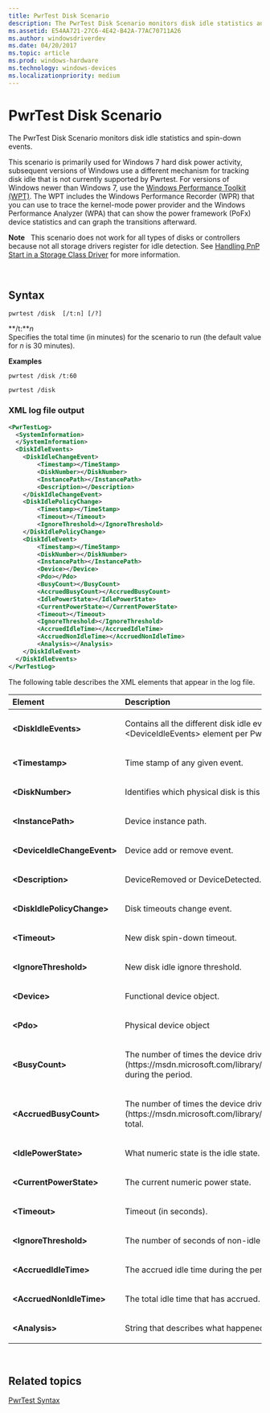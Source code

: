 ```yaml
---
title: PwrTest Disk Scenario
description: The PwrTest Disk Scenario monitors disk idle statistics and spin-down events.
ms.assetid: E54AA721-27C6-4E42-B42A-77AC70711A26
ms.author: windowsdriverdev
ms.date: 04/20/2017
ms.topic: article
ms.prod: windows-hardware
ms.technology: windows-devices
ms.localizationpriority: medium
---
```


# PwrTest Disk Scenario


The PwrTest Disk Scenario monitors disk idle statistics and spin-down events.

This scenario is primarily used for Windows 7 hard disk power activity, subsequent versions of Windows use a different mechanism for tracking disk idle that is not currently supported by Pwrtest. For versions of Windows newer than Windows 7, use the [Windows Performance Toolkit (WPT)](http://go.microsoft.com/fwlink/p/?linkid=294280). The WPT includes the Windows Performance Recorder (WPR) that you can use to trace the kernel-mode power provider and the Windows Performance Analyzer (WPA) that can show the power framework (PoFx) device statistics and can graph the transitions afterward.

**Note**  
This scenario does not work for all types of disks or controllers because not all storage drivers register for idle detection. See [Handling PnP Start in a Storage Class Driver](https://msdn.microsoft.com/library/windows/hardware/ff554995) for more information.

 

## <span id="Syntax"></span><span id="syntax"></span><span id="SYNTAX"></span>Syntax


```
pwrtest /disk  [/t:n] [/?] 
```

<span id="_t_n"></span><span id="_T_N"></span>**/t:***n*  
Specifies the total time (in minutes) for the scenario to run (the default value for *n* is 30 minutes).

**Examples**

```
pwrtest /disk /t:60
```

```
pwrtest /disk
```

### <span id="XML_log_file_output"></span><span id="xml_log_file_output"></span><span id="XML_LOG_FILE_OUTPUT"></span>XML log file output

```XML
<PwrTestLog>
  <SystemInformation>
  </SystemInformation>
  <DiskIdleEvents> 
    <DiskIdleChangeEvent>
        <Timestamp></TimeStamp>
        <DiskNumber></DiskNumber>
        <InstancePath></InstancePath>
        <Description></Description>
    </DiskIdleChangeEvent>
    <DiskIdlePolicyChange>
        <Timestamp></TimeStamp>
        <Timeout></Timeout>
        <IgnoreThreshold></IgnoreThreshold>
    </DiskIdlePolicyChange>
    <DiskIdleEvent>
        <Timestamp></TimeStamp>
        <DiskNumber></DiskNumber>
        <InstancePath></InstancePath>
        <Device></Device>
        <Pdo></Pdo>
        <BusyCount></BusyCount>
        <AccruedBusyCount></AccruedBusyCount>
        <IdlePowerState></IdlePowerState>
        <CurrentPowerState></CurrentPowerState>
        <Timeout></Timeout>
        <IgnoreThreshold></IgnoreThreshold>
        <AccruedIdleTime></AccruedIdleTime>
        <AccruedNonIdleTime></AccruedNonIdleTime>
        <Analysis></Analysis>
    </DiskIdleEvent>
  </DiskIdleEvents>
</PwrTestLog> 
```

The following table describes the XML elements that appear in the log file.

<table>
<colgroup>
<col width="50%" />
<col width="50%" />
</colgroup>
<thead>
<tr class="header">
<th align="left">Element</th>
<th align="left">Description</th>
</tr>
</thead>
<tbody>
<tr class="odd">
<td align="left"><strong>&lt;DiskIdleEvents&gt;</strong></td>
<td align="left"><p>Contains all the different disk idle events. Only one &lt;DeviceIdleEvents&gt; element per PwrTest log file.</p></td>
</tr>
<tr class="even">
<td align="left"><strong>&lt;Timestamp&gt;</strong></td>
<td align="left"><p>Time stamp of any given event.</p></td>
</tr>
<tr class="odd">
<td align="left"><strong>&lt;DiskNumber&gt;</strong></td>
<td align="left"><p>Identifies which physical disk is this event for.</p></td>
</tr>
<tr class="even">
<td align="left"><strong>&lt;InstancePath&gt;</strong></td>
<td align="left"><p>Device instance path.</p></td>
</tr>
<tr class="odd">
<td align="left"><strong>&lt;DeviceIdleChangeEvent&gt;</strong></td>
<td align="left"><p>Device add or remove event.</p></td>
</tr>
<tr class="even">
<td align="left"><strong>&lt;Description&gt;</strong></td>
<td align="left"><p>DeviceRemoved or DeviceDetected.</p></td>
</tr>
<tr class="odd">
<td align="left"><strong>&lt;DiskIdlePolicyChange&gt;</strong></td>
<td align="left"><p>Disk timeouts change event.</p></td>
</tr>
<tr class="even">
<td align="left"><strong>&lt;Timeout&gt;</strong></td>
<td align="left"><p>New disk spin-down timeout.</p></td>
</tr>
<tr class="odd">
<td align="left"><strong>&lt;IgnoreThreshold&gt;</strong></td>
<td align="left"><p>New disk idle ignore threshold.</p></td>
</tr>
<tr class="even">
<td align="left"><strong>&lt;Device&gt;</strong></td>
<td align="left"><p>Functional device object.</p></td>
</tr>
<tr class="odd">
<td align="left"><strong>&lt;Pdo&gt;</strong></td>
<td align="left"><p>Physical device object</p></td>
</tr>
<tr class="even">
<td align="left"><strong>&lt;BusyCount&gt;</strong></td>
<td align="left"><p>The number of times the device driver called [<strong>PoSetDeviceBusy</strong>](https://msdn.microsoft.com/library/windows/hardware/ff559755) during the period.</p></td>
</tr>
<tr class="odd">
<td align="left"><strong>&lt;AccruedBusyCount&gt;</strong></td>
<td align="left"><p>The number of times the device driver call [<strong>PoSetDeviceBusy</strong>](https://msdn.microsoft.com/library/windows/hardware/ff559755) total.</p></td>
</tr>
<tr class="even">
<td align="left"><strong>&lt;IdlePowerState&gt;</strong></td>
<td align="left"><p>What numeric state is the idle state.</p></td>
</tr>
<tr class="odd">
<td align="left"><strong>&lt;CurrentPowerState&gt;</strong></td>
<td align="left"><p>The current numeric power state.</p></td>
</tr>
<tr class="even">
<td align="left"><strong>&lt;Timeout&gt;</strong></td>
<td align="left"><p>Timeout (in seconds).</p></td>
</tr>
<tr class="odd">
<td align="left"><strong>&lt;IgnoreThreshold&gt;</strong></td>
<td align="left"><p>The number of seconds of non-idle time to ignore</p></td>
</tr>
<tr class="even">
<td align="left"><strong>&lt;AccruedIdleTime&gt;</strong></td>
<td align="left"><p>The accrued idle time during the period.</p></td>
</tr>
<tr class="odd">
<td align="left"><strong>&lt;AccruedNonIdleTime&gt;</strong></td>
<td align="left"><p>The total idle time that has accrued.</p></td>
</tr>
<tr class="even">
<td align="left"><strong>&lt;Analysis&gt;</strong></td>
<td align="left"><p>String that describes what happened during the period.</p></td>
</tr>
</tbody>
</table>

 

## <span id="related_topics"></span>Related topics


[PwrTest Syntax](pwrtest-syntax.md)

 

 






